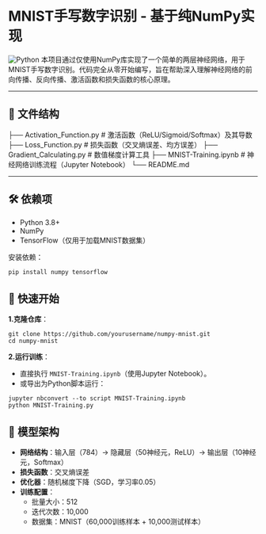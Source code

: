 # MNIST手写数字识别 - 基于纯NumPy实现

![Python](https://img.shields.io/badge/Python-3.8%2B-blue)
本项目通过仅使用NumPy库实现了一个简单的两层神经网络，用于MNIST手写数字识别。代码完全从零开始编写，旨在帮助深入理解神经网络的前向传播、反向传播、激活函数和损失函数的核心原理。

---

## 📁 文件结构

├── Activation_Function.py # 激活函数（ReLU/Sigmoid/Softmax）及其导数
├── Loss_Function.py # 损失函数（交叉熵误差、均方误差）
├── Gradient_Calculating.py # 数值梯度计算工具
├── MNIST-Training.ipynb # 神经网络训练流程（Jupyter Notebook）
└── README.md

---

## 🛠️ 依赖项
- Python 3.8+
- NumPy
- TensorFlow（仅用于加载MNIST数据集）

安装依赖：
```bash
pip install numpy tensorflow
```

## 🚀 快速开始

**1.克隆仓库**：

```git
git clone https://github.com/yourusername/numpy-mnist.git
cd numpy-mnist
```

**2.运行训练**：

- 直接执行 `MNIST-Training.ipynb`（使用Jupyter Notebook）。
- 或导出为Python脚本运行：

```
jupyter nbconvert --to script MNIST-Training.ipynb
python MNIST-Training.py
```

## 🧠 模型架构

- **网络结构**：输入层（784）→ 隐藏层（50神经元，ReLU）→ 输出层（10神经元，Softmax）
- **损失函数**：交叉熵误差
- **优化器**：随机梯度下降（SGD，学习率0.05）
- **训练配置**：
  - 批量大小：512
  - 迭代次数：10,000
  - 数据集：MNIST（60,000训练样本 + 10,000测试样本）